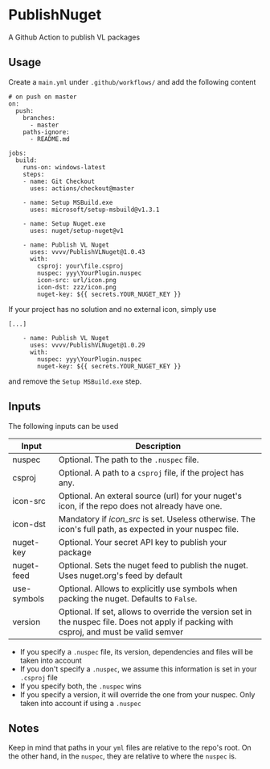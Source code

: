 # PublishNuget

A Github Action to publish VL packages
## Usage

Create a `main.yml` under `.github/workflows/` and add the following content

```
# on push on master
on:
  push:
    branches:
      - master
    paths-ignore:
      - README.md

jobs:
  build:
    runs-on: windows-latest
    steps:
    - name: Git Checkout
      uses: actions/checkout@master
    
    - name: Setup MSBuild.exe
      uses: microsoft/setup-msbuild@v1.3.1

    - name: Setup Nuget.exe
      uses: nuget/setup-nuget@v1
      
    - name: Publish VL Nuget
      uses: vvvv/PublishVLNuget@1.0.43
      with:
        csproj: your\file.csproj
        nuspec: yyy\YourPlugin.nuspec
        icon-src: url/icon.png
        icon-dst: zzz/icon.png
        nuget-key: ${{ secrets.YOUR_NUGET_KEY }}
```

If your project has no solution and no external icon, simply use

```
[...]

    - name: Publish VL Nuget
      uses: vvvv/PublishVLNuget@1.0.29
      with:
        nuspec: yyy\YourPlugin.nuspec
        nuget-key: ${{ secrets.YOUR_NUGET_KEY }}
```

and remove the `Setup MSBuild.exe` step.

## Inputs

The following inputs can be used

| Input              | Description                                                                                                                                     |
|--------------------|-------------------------------------------------------------------------------------------------------------------------------------------------|
| nuspec             | Optional. The path to the `.nuspec` file.                                                                                                       |
| csproj             | Optional. A path to a `csproj` file, if the project has any.                                                                                    |
| icon-src           | Optional. An exteral source (url) for your nuget's icon, if the repo does not already have one.                                                 |
| icon-dst           | Mandatory if _icon_src_ is set. Useless otherwise. The icon's full path, as expected in your nuspec file.                                       |
| nuget-key          | Optional. Your secret API key to publish your package                                                                                           |
| nuget-feed         | Optional. Sets the nuget feed to publish the nuget. Uses nuget.org's feed by default                                                            |
| use-symbols        | Optional. Allows to explicitly use symbols when packing the nuget. Defaults to `False`.                                                         |
| version            | Optional. If set, allows to override the version set in the nuspec file. Does not apply if packing with csproj, and must be valid semver                                                                                                                                                                 |

- If you specify a `.nuspec` file, its version, dependencies and files will be taken into account
- If you don't specify a `.nuspec`, we assume this information is set in your `.csproj` file
- If you specify both, the `.nuspec` wins
- If you specify a version, it will override the one from your nuspec. Only taken into account if using a `.nuspec`

## Notes

Keep in mind that paths in your `yml` files are relative to the repo's root. On the other hand, in the `nuspec`, they are relative to where the `nuspec` is.
